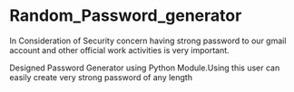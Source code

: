 # Random_Password_generator

In Consideration of Security concern having strong password to our gmail account and other official work activities is very important.

Designed Password Generator using Python Module.Using this user can easily  create very strong password of any length

